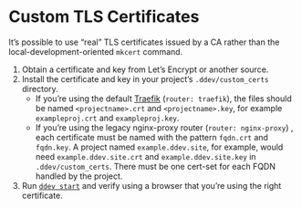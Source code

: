 # Custom TLS Certificates

It’s possible to use “real” TLS certificates issued by a CA rather than the local-development-oriented `mkcert` command.

1. Obtain a certificate and key from Let’s Encrypt or another source.
2. Install the certificate and key in your project’s `.ddev/custom_certs` directory.
   * If you’re using the default [Traefik](traefik-router.md) (`router: traefik`), the files should be named `<projectname>.crt` and `<projectname>.key`, for example `exampleproj.crt` and `exampleproj.key`.
   * If you’re using the legacy nginx-proxy router (`router: nginx-proxy`) , each certificate must be named with the pattern `fqdn.crt` and `fqdn.key`. A project named `example.ddev.site`, for example, would need `example.ddev.site.crt` and `example.ddev.site.key` in `.ddev/custom_certs`. There must be one cert-set for each FQDN handled by the project.
3. Run [`ddev start`](../usage/commands.md#start) and verify using a browser that you’re using the right certificate.

